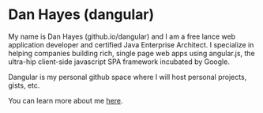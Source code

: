 Dan Hayes (dangular)
==================
My name is Dan Hayes (github.io/dangular) and I am a free lance web application developer and certified Java Enterprise Architect.  I specialize in helping companies building rich, single page web apps using angular.js, the ultra-hip client-side javascript SPA framework incubated by Google.  

Dangular is my personal github space where I will host personal projects, gists, etc. 

You can learn more about me <a href="http://dangular.github.io/dangular/wiki/About">here</a>.

